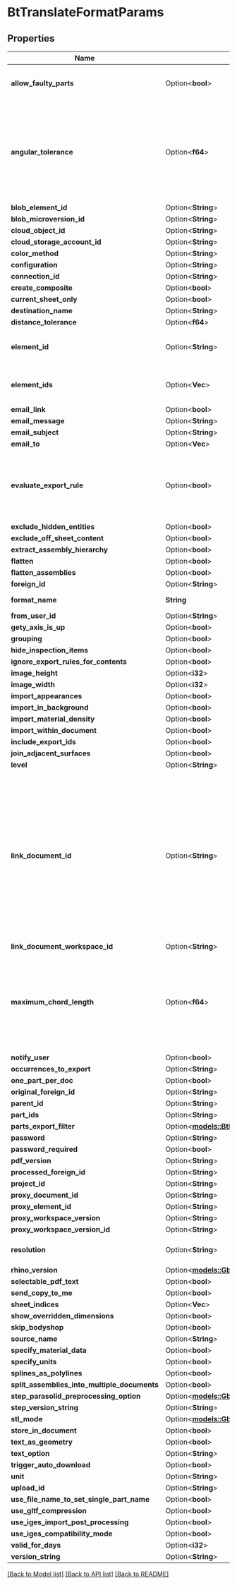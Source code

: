# BtTranslateFormatParams

## Properties

Name | Type | Description | Notes
------------ | ------------- | ------------- | -------------
**allow_faulty_parts** | Option<**bool**> | If true, parts with faults are imported. If false, faulty parts are omitted. | [optional][default to false]
**angular_tolerance** | Option<**f64**> | Determines the maximum angular deviation, between the analytical surface and its triangulation. Lower values result in a finer geometry and higher values result in coarser geometry. | [optional]
**blob_element_id** | Option<**String**> |  | [optional]
**blob_microversion_id** | Option<**String**> |  | [optional]
**cloud_object_id** | Option<**String**> |  | [optional]
**cloud_storage_account_id** | Option<**String**> |  | [optional]
**color_method** | Option<**String**> |  | [optional]
**configuration** | Option<**String**> |  | [optional]
**connection_id** | Option<**String**> |  | [optional]
**create_composite** | Option<**bool**> |  | [optional]
**current_sheet_only** | Option<**bool**> |  | [optional]
**destination_name** | Option<**String**> |  | [optional]
**distance_tolerance** | Option<**f64**> |  | [optional]
**element_id** | Option<**String**> | The id of the element in which to perform the operation. | [optional]
**element_ids** | Option<**Vec<String>**> | An array of element ids for multi-element export. | [optional]
**email_link** | Option<**bool**> |  | [optional]
**email_message** | Option<**String**> |  | [optional]
**email_subject** | Option<**String**> |  | [optional]
**email_to** | Option<**Vec<String>**> |  | [optional]
**evaluate_export_rule** | Option<**bool**> | Set to `true` to evaluate the export rule for the given `formatName` and to include an `exportRuleFileName` value in the response. | [optional][default to false]
**exclude_hidden_entities** | Option<**bool**> |  | [optional]
**exclude_off_sheet_content** | Option<**bool**> |  | [optional]
**extract_assembly_hierarchy** | Option<**bool**> |  | [optional]
**flatten** | Option<**bool**> |  | [optional]
**flatten_assemblies** | Option<**bool**> |  | [optional]
**foreign_id** | Option<**String**> |  | [optional]
**format_name** | **String** | The name of the file format. | 
**from_user_id** | Option<**String**> |  | [optional]
**gety_axis_is_up** | Option<**bool**> |  | [optional]
**grouping** | Option<**bool**> |  | [optional]
**hide_inspection_items** | Option<**bool**> |  | [optional]
**ignore_export_rules_for_contents** | Option<**bool**> |  | [optional]
**image_height** | Option<**i32**> |  | [optional]
**image_width** | Option<**i32**> |  | [optional]
**import_appearances** | Option<**bool**> |  | [optional]
**import_in_background** | Option<**bool**> |  | [optional]
**import_material_density** | Option<**bool**> |  | [optional]
**import_within_document** | Option<**bool**> |  | [optional]
**include_export_ids** | Option<**bool**> |  | [optional]
**join_adjacent_surfaces** | Option<**bool**> |  | [optional]
**level** | Option<**String**> |  | [optional]
**link_document_id** | Option<**String**> | The id of the document through which the above document should be accessed; only applicable when accessing a version of the document. This allows a user who has access to document a to see data from document b, as long as document b has been linked to document a by a user who has permission to both. | [optional]
**link_document_workspace_id** | Option<**String**> |  | [optional]
**maximum_chord_length** | Option<**f64**> | Determines the maximum distance, between the analytical surface and its triangulation. Lower values result in a finer geometry and higher values result in coarser geometry. | [optional]
**notify_user** | Option<**bool**> |  | [optional]
**occurrences_to_export** | Option<**String**> |  | [optional]
**one_part_per_doc** | Option<**bool**> |  | [optional]
**original_foreign_id** | Option<**String**> |  | [optional]
**parent_id** | Option<**String**> |  | [optional]
**part_ids** | Option<**String**> |  | [optional]
**parts_export_filter** | Option<[**models::BtPartsExportFilter4308**](BTPartsExportFilter-4308.md)> |  | [optional]
**password** | Option<**String**> |  | [optional]
**password_required** | Option<**bool**> |  | [optional]
**pdf_version** | Option<**String**> |  | [optional]
**processed_foreign_id** | Option<**String**> |  | [optional]
**project_id** | Option<**String**> |  | [optional]
**proxy_document_id** | Option<**String**> |  | [optional]
**proxy_element_id** | Option<**String**> |  | [optional]
**proxy_workspace_version** | Option<**String**> |  | [optional]
**proxy_workspace_version_id** | Option<**String**> |  | [optional]
**resolution** | Option<**String**> | Determines export resolution of fine, medium, or coarse | [optional]
**rhino_version** | Option<[**models::GbtRhinoVersions**](GBTRhinoVersions.md)> |  | [optional]
**selectable_pdf_text** | Option<**bool**> |  | [optional]
**send_copy_to_me** | Option<**bool**> |  | [optional]
**sheet_indices** | Option<**Vec<i32>**> |  | [optional]
**show_overridden_dimensions** | Option<**bool**> |  | [optional]
**skip_bodyshop** | Option<**bool**> |  | [optional]
**source_name** | Option<**String**> |  | [optional]
**specify_material_data** | Option<**bool**> |  | [optional]
**specify_units** | Option<**bool**> |  | [optional]
**splines_as_polylines** | Option<**bool**> |  | [optional]
**split_assemblies_into_multiple_documents** | Option<**bool**> |  | [optional]
**step_parasolid_preprocessing_option** | Option<[**models::GbtPreProcessParasolidOption**](GBTPreProcessParasolidOption.md)> |  | [optional]
**step_version_string** | Option<**String**> |  | [optional]
**stl_mode** | Option<[**models::GbtStlEncodingType**](GBTStlEncodingType.md)> |  | [optional]
**store_in_document** | Option<**bool**> |  | [optional]
**text_as_geometry** | Option<**bool**> |  | [optional]
**text_option** | Option<**String**> |  | [optional]
**trigger_auto_download** | Option<**bool**> |  | [optional]
**unit** | Option<**String**> |  | [optional]
**upload_id** | Option<**String**> |  | [optional]
**use_file_name_to_set_single_part_name** | Option<**bool**> |  | [optional]
**use_gltf_compression** | Option<**bool**> |  | [optional]
**use_iges_import_post_processing** | Option<**bool**> |  | [optional]
**use_iges_compatibility_mode** | Option<**bool**> |  | [optional]
**valid_for_days** | Option<**i32**> |  | [optional]
**version_string** | Option<**String**> |  | [optional]

[[Back to Model list]](../README.md#documentation-for-models) [[Back to API list]](../README.md#documentation-for-api-endpoints) [[Back to README]](../README.md)



